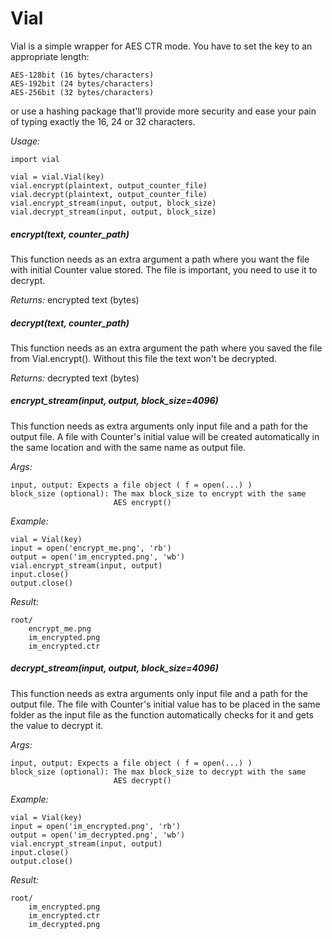 Vial
====

Vial is a simple wrapper for AES CTR mode. You have to set the key to
an appropriate length:

    AES-128bit (16 bytes/characters)
    AES-192bit (24 bytes/characters)
    AES-256bit (32 bytes/characters)

or use a hashing package that'll provide more security and ease your pain of
typing exactly the 16, 24 or 32 characters.

_Usage:_

    import vial

    vial = vial.Vial(key)
    vial.encrypt(plaintext, output_counter_file)
    vial.decrypt(plaintext, output_counter_file)
    vial.encrypt_stream(input, output, block_size)
    vial.decrypt_stream(input, output, block_size)

##### encrypt(text, counter_path)
This function needs as an extra argument a path where you want
the file with initial Counter value stored. The file is important,
you need to use it to decrypt.

_Returns:_ encrypted text (bytes)

##### decrypt(text, counter_path)
This function needs as an extra argument the path where you saved
the file from Vial.encrypt(). Without this file the text won't be
decrypted.

_Returns:_ decrypted text (bytes)

##### encrypt_stream(input, output, block_size=4096)
This function needs as extra arguments only input file and a path
for the output file. A file with Counter's initial value will be
created automatically in the same location and with the same name as
output file.

_Args:_

    input, output: Expects a file object ( f = open(...) )
    block_size (optional): The max block_size to encrypt with the same
                           AES encrypt()

_Example:_

    vial = Vial(key)
    input = open('encrypt_me.png', 'rb')
    output = open('im_encrypted.png', 'wb')
    vial.encrypt_stream(input, output)
    input.close()
    output.close()

_Result:_

    root/
        encrypt_me.png
        im_encrypted.png
        im_encrypted.ctr

##### decrypt_stream(input, output, block_size=4096)
This function needs as extra arguments only input file and a path
for the output file. The file with Counter's initial value has to be
placed in the same folder as the input file as the function
automatically checks for it and gets the value to decrypt it.

_Args:_

    input, output: Expects a file object ( f = open(...) )
    block_size (optional): The max block_size to decrypt with the same
                           AES decrypt()

_Example:_

    vial = Vial(key)
    input = open('im_encrypted.png', 'rb')
    output = open('im_decrypted.png', 'wb')
    vial.encrypt_stream(input, output)
    input.close()
    output.close()

_Result:_

    root/
        im_encrypted.png
        im_encrypted.ctr
        im_decrypted.png
